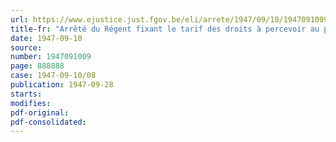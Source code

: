 ```yaml
---
url: https://www.ejustice.just.fgov.be/eli/arrete/1947/09/10/1947091009/justel
title-fr: "Arrêté du Régent fixant le tarif des droits à percevoir au passage d'eau public établi sur la Moervaart, sur le territoire de la commune de Sinaai, et connu sous la dénomination de "Pieter Heydensveer""
date: 1947-09-10
source:
number: 1947091009
page: 888888
case: 1947-09-10/08
publication: 1947-09-28
starts:
modifies:
pdf-original:
pdf-consolidated:
---
```


